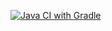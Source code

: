 [![Java CI with Gradle](https://github.com/vyatkinvyacheslav/UnitLesson6/actions/workflows/gradle.yml/badge.svg?branch=main)](https://github.com/vyatkinvyacheslav/UnitLesson6/actions/workflows/gradle.yml)